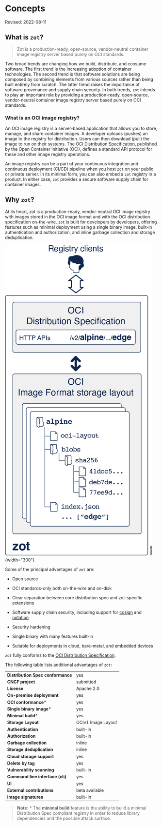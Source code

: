 # Concepts

Revised: 2022-08-11

## What is `zot`?

> Zot is a production-ready, open-source, vendor-neutral container image
> registry server based purely on OCI standards.

Two broad trends are changing how we build, distribute, and consume
software. The first trend is the increasing adoption of container
technologies. The second trend is that software solutions are being
composed by combining elements from various sources rather than being
built entirely from scratch. The latter trend raises the importance of
software provenance and supply chain security. In both trends, `zot`
intends to play an important role by providing a production-ready,
open-source, vendor-neutral container image registry server based purely
on OCI standards.

### What is an OCI image registry?

An OCI image registry is a server-based application that allows you to
store, manage, and share container images. A developer uploads (pushes)
an image to the registry for distribution. Users can then download
(pull) the image to run on their systems. The [OCI Distribution
Specification](https://github.com/opencontainers/distribution-spec),
published by the Open Container Initiative (OCI), defines a standard API
protocol for these and other image registry operations.

An image registry can be a part of your continuous integration and
continuous deployment (CI/CD) pipeline when you host `zot` on your
public or private server. In its minimal form, you can also embed a
`zot` registry in a product. In either case, `zot` provides a secure
software supply chain for container images.

## Why `zot`?

At its heart, zot is a production-ready, vendor-neutral OCI image
registry with images stored in the OCI image format and with the OCI
distribution specification on-the-wire. `zot` is built for developers by
developers, offering features such as minimal deployment using a single
binary image, built-in authentication and authorization, and inline
garbage collection and storage deduplication.

![504566](../assets/images/504566.jpg){width="300"}

Some of the principal advantages of `zot` are:

-   Open source

-   OCI standards-only both on-the-wire and on-disk

-   Clear separation between core distribution spec and zot-specific
    extensions

-   Software supply chain security, including support for
    [cosign](http://github.com/sigstore/cosign) and
    [notation](http://github.com/notaryproject)

-   Security hardening

-   Single binary with many features built-in

-   Suitable for deployments in cloud, bare-metal, and embedded devices

`zot` fully conforms to the [OCI Distribution
Specification](https://github.com/opencontainers/distribution-spec).

The following table lists additional advantages of `zot`:

|                                   |               |
|-----------------------------------|--------------------|
| **Distribution Spec conformance** | yes                |
| **CNCF project**                  | submitted                |
| **License**                       | Apache 2.0         |
| **On-premise deployment**         | yes                |
| **OCI conformance**\*             | yes                |
| **Single binary image**\*         | yes                |
| **Minimal build**\*               | yes                |
| **Storage Layout**                | OCIv1 Image Layout |
| **Authentication**                | built-in           |
| **Authorization**                 | built-in           |
| **Garbage collection**            | inline             |
| **Storage deduplication**         | inline             |
| **Cloud storage support**         | yes                |
| **Delete by tag**                 | yes                |
| **Vulnerability scanning**        | built-in           |
| **Command line interface (cli)**  | yes                |
| **UI**                            | yes                |
| **External contributions**    | beta available     |
| **Image signatures**              | built-in           |

> **Note:**
> \* The **minimal build** feature is the ability to build a minimal
Distribution Spec compliant registry in order to reduce library
dependencies and the possible attack surface.


